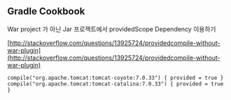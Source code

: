 ## Gradle Cookbook 

War project 가 아닌 Jar 프로젝트에서 providedScope Dependency 이용하기 

[http://stackoverflow.com/questions/13925724/providedcompile-without-war-plugin](http://stackoverflow.com/questions/13925724/providedcompile-without-war-plugin)

	
    compile("org.apache.tomcat:tomcat-coyote:7.0.33") { provided = true }
    compile("org.apache.tomcat:tomcat-catalina:7.0.33") { provided = true }
